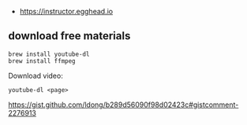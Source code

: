 - https://instructor.egghead.io

## download free materials

```
brew install youtube-dl
brew install ffmpeg
```

Download video:

`youtube-dl <page>`

https://gist.github.com/ldong/b289d56090f98d02423c#gistcomment-2276913